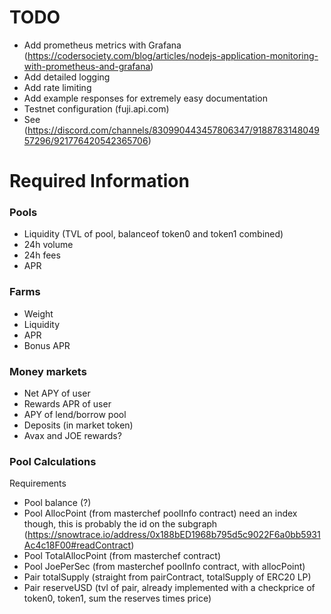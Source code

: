 # TODO

-   Add prometheus metrics with Grafana (https://codersociety.com/blog/articles/nodejs-application-monitoring-with-prometheus-and-grafana)
-   Add detailed logging
-   Add rate limiting
-   Add example responses for extremely easy documentation
- Testnet configuration (fuji.api.com)
- See (https://discord.com/channels/830990443457806347/918878314804957296/921776420542365706)

# Required Information

### Pools
- Liquidity (TVL of pool, balanceof token0 and token1 combined)
- 24h volume
- 24h fees
- APR

### Farms
- Weight
- Liquidity 
- APR
- Bonus APR

### Money markets
- Net APY of user
- Rewards APR of user
- APY of lend/borrow pool
- Deposits (in market token)
- Avax and JOE rewards?

### Pool Calculations
Requirements
- Pool balance (?)
- Pool AllocPoint (from masterchef poolInfo contract) need an index though, this is probably the id on the subgraph (https://snowtrace.io/address/0x188bED1968b795d5c9022F6a0bb5931Ac4c18F00#readContract)
- Pool TotalAllocPoint (from masterchef contract)
- Pool JoePerSec (from masterchef poolInfo contract, with allocPoint)
- Pair totalSupply (straight from pairContract, totalSupply of ERC20 LP)
- Pair reserveUSD (tvl of pair, already implemented with a checkprice of token0, token1, sum the reserves times price)
